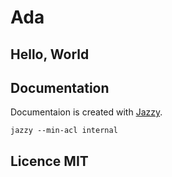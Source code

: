 # Ada

## Hello, World

## Documentation


Documentaion is created with [Jazzy](https://github.com/realm/jazzy).
```
jazzy --min-acl internal
```

## Licence MIT
